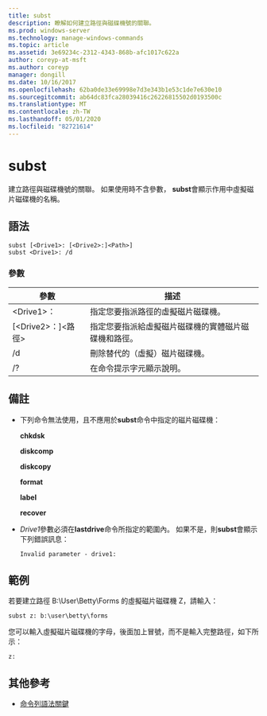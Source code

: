 ```yaml
---
title: subst
description: 瞭解如何建立路徑與磁碟機號的關聯。
ms.prod: windows-server
ms.technology: manage-windows-commands
ms.topic: article
ms.assetid: 3e69234c-2312-4343-868b-afc1017c622a
author: coreyp-at-msft
ms.author: coreyp
manager: dongill
ms.date: 10/16/2017
ms.openlocfilehash: 62ba0de33e69998e7d3e343b1e53c1de7e630e10
ms.sourcegitcommit: ab64dc83fca28039416c26226815502d0193500c
ms.translationtype: MT
ms.contentlocale: zh-TW
ms.lasthandoff: 05/01/2020
ms.locfileid: "82721614"
---
```

# <a name="subst"></a>subst



建立路徑與磁碟機號的關聯。 如果使用時不含參數， **subst**會顯示作用中虛擬磁片磁碟機的名稱。



## <a name="syntax"></a>語法

```
subst [<Drive1>: [<Drive2>:]<Path>] 
subst <Drive1>: /d
```

### <a name="parameters"></a>參數

|參數|描述|
|---------|-----------|
|\<Drive1>：|指定您要指派路徑的虛擬磁片磁碟機。|
|[\<Drive2>：]\<路徑>|指定您要指派給虛擬磁片磁碟機的實體磁片磁碟機和路徑。|
|/d|刪除替代的（虛擬）磁片磁碟機。|
|/?|在命令提示字元顯示說明。|

## <a name="remarks"></a>備註

-   下列命令無法使用，且不應用於**subst**命令中指定的磁片磁碟機：

    **chkdsk**

    **diskcomp**

    **diskcopy**

    **format**

    **label**

    **recover**
-   *Drive1*參數必須在**lastdrive**命令所指定的範圍內。 如果不是，則**subst**會顯示下列錯誤訊息：

    `Invalid parameter - drive1:`

## <a name="examples"></a><a name="BKMK_examples"></a>範例

若要建立路徑 B:\User\Betty\Forms 的虛擬磁片磁碟機 Z，請輸入：
```
subst z: b:\user\betty\forms 
```
您可以輸入虛擬磁片磁碟機的字母，後面加上冒號，而不是輸入完整路徑，如下所示：
```
z: 
```

## <a name="additional-references"></a>其他參考

- [命令列語法關鍵](command-line-syntax-key.md)